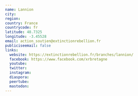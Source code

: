 ```yaml
---
name: Lannion
city:
region:
country: France
countrycode: fr
latitude: 48.7325
longitude: -3.45528
email: action_soutien@extinctionrebellion.fr
publiciseemail: false
links:
  website: https://extinctionrebellion.fr/branches/lannion/
  facebook: https://www.facebook.com/xrbretagne
  youtube:
  twitter:
  instagram:
  diaspora:
  peertube:
  mastodon:
---
```

